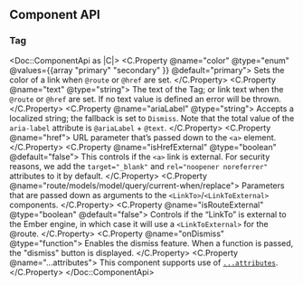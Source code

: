 ## Component API

### Tag

<Doc::ComponentApi as |C|>
  <C.Property @name="color" @type="enum" @values={{array "primary" "secondary" }} @default="primary">
    Sets the color of a link when `@route` or `@href` are set.
  </C.Property>
  <C.Property @name="text" @type="string">
    The text of the Tag; or link text when the `@route` or `@href` are set. If no text value is defined an error will be thrown.
  </C.Property>
  <C.Property @name="ariaLabel" @type="string">
    Accepts a localized string; the fallback is set to `Dismiss`. Note that the total value of the `aria-label` attribute is `@ariaLabel` + `@text`.
</C.Property>
  <C.Property @name="href">
    URL parameter that’s passed down to the `<a>` element.
  </C.Property>
  <C.Property @name="isHrefExternal" @type="boolean" @default="false">
    This controls if the `<a>` link is external. For security reasons, we add the `target="_blank"` and `rel="noopener noreferrer"` attributes to it by default.
  </C.Property>
  <C.Property @name="route/models/model/query/current-when/replace">
    Parameters that are passed down as arguments to the `<LinkTo>`/`<LinkToExternal>` components.
  </C.Property>
  <C.Property @name="isRouteExternal" @type="boolean" @default="false">
    Controls if the “LinkTo” is external to the Ember engine, in which case it will use a `<LinkToExternal>` for the @route.
  </C.Property>
  <C.Property @name="onDismiss" @type="function">
    Enables the dismiss feature. When a function is passed, the "dismiss" button is displayed.
  </C.Property>
  <C.Property @name="...attributes">
    This component supports use of [`...attributes`](https://guides.emberjs.com/release/in-depth-topics/patterns-for-components/#toc_attribute-ordering).
  </C.Property>
</Doc::ComponentApi>
